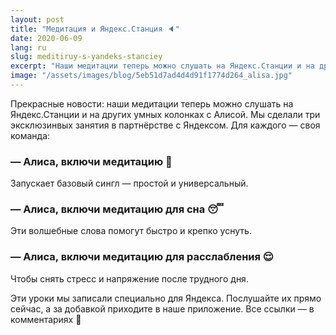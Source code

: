 ```yaml
---
layout: post
title: "Медитация и Яндекс.Станция 🔈"
date: 2020-06-09
lang: ru
slug: meditiruy-s-yandeks-stanciey
excerpt: "Наши медитации теперь можно слушать на Яндекс.Станции и на других колонках с Алисой. Мы сделали три эксклюзинвых занятия в партнёрстве с Яндексом."
image: "/assets/images/blog/5eb51d7ad4d4d91f1774d264_alisa.jpg"
---
```


Прекрасные новости: наши медитации теперь можно слушать на Яндекс.Станции и на других умных колонках с Алисой. Мы сделали три эксклюзинвых занятия в партнёрстве с Яндексом. Для каждого — своя команда:

### — Алиса, включи медитацию 🤗
Запускает базовый сингл — простой и универсальный.

### — Алиса, включи медитацию для сна 😴
Эти волшебные слова помогут быстро и крепко уснуть.

### — Алиса, включи медитацию для расслабления 😌
Чтобы снять стресс и напряжение после трудного дня.

Эти уроки мы записали специально для Яндекса. Послушайте их прямо сейчас, а за добавкой приходите в наше приложение. Все ссылки — в комментариях 📱